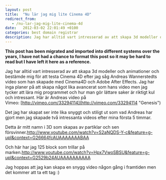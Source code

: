 ```yaml
---
layout: post
title:  "Nu lär jag mig lite Cinema 4D"
redirect_from:
   - /nu-lar-jag-mig-lite-cinema-4d
date:   2012-03-02 22:01:49 +0100
categories: best domain registrar
description: Jag har alltid vart intresserad av att skapa 3d modeller och animationer och bestämde mig för att testa Cinema 4D efter jag såg Andreas Wannerstedts video som han skapade med Cinema4D och Adobe Aft...
---
```


**This post has been migrated and imported into different systems over the years, I have not had a chance to format this post so it may be hard to read but I have left it here as a reference.**

Jag har alltid vart intresserad av att skapa 3d modeller och animationer och bestämde mig för att testa Cinema 4D efter jag såg Andreas Wannerstedts video som han skapade med Cinema4D och Adobe After Effects. Jag har inga planer på att skapa något lika avancerat som hans video men jag tycker att lära mig programmet och hur man gör lättare saker är riktigt kul och intressant. Här är Andreas video på Vimeo: [http://vimeo.com/33294114](http://vimeo.com/33294114 "Genesis")  
  
 Det jag har skapat ser inte lika snyggt och stiligt ut som vad Andreas har gjort men jag skapade två intressanta videos efter mina första 5 timmar.  
  
 Detta är mitt namn i 3D som skapas av partiklar och sen försvinner.<http://www.youtube.com/watch?v=S2aNQDS-Y-c&feature=g-upl&context=G26664fcAUAAAAAAABAA>  
  
 Och här har jag 125 block som trillar på marken.<http://www.youtube.com/watch?v=Hpx7VwoSBSU&feature=g-upl&context=G2529b24AUAAAAAAAAAA>  
  
 Jag hoppas att jag kan skapa en snygg video någon gång i framtiden men det kommer att ta ett tag :)